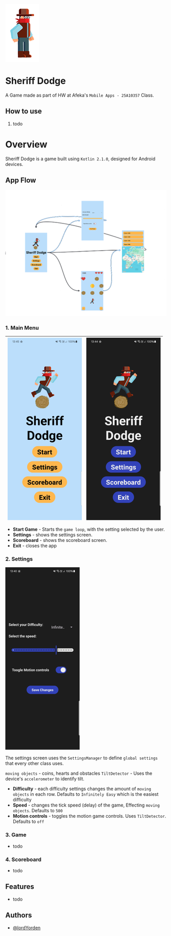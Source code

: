 ![Logo](./docs/logo.png)

# Sheriff Dodge

A Game made as part of HW at Afeka's `Mobile Apps - 25A10357` Class.

## How to use

1. todo

# Overview

Sheriff Dodge is a game built using `Kotlin 2.1.0`, designed for Android devices.

## App Flow

![Overview](./docs/app_overview.png)

### 1. Main Menu

![Settings Screen](./docs/main_menu.png) | ![Settings Screen](./docs/main_menu_dark.png) 
-|-

- **Start Game** - Starts the `game loop`, with the setting selected by the user.
- **Settings** - shows the settings screen.
- **Scoreboard** - shows the scoreboard screen.
- **Exit** - closes the app

### 2. Settings

![Settings Screen](./docs/settings_screen_dark.png)

The settings screen uses the `SettingsManager` to define `global settings` that every other class uses.

`moving objects` - coins, hearts and obstacles
`TiltDetector` - Uses the device's `accelerometer` to identify tilt.

- **Difficulty** - each difficulty settings changes the amount of `moving objects` in each row. Defaults to `Infinitely Easy` which is the easiest difficulty
- **Speed** - changes the tick speed (delay) of the game, Effecting `moving objects`. Defaults to `500`
- **Motion controls** - toggles the motion game controls. Uses `TiltDetector`. Defaults to `off`

### 3. Game

- todo

### 4. Scoreboard

- todo

## Features

- todo

## Authors

- [@lordYorden](https://github.com/lordYorden)

